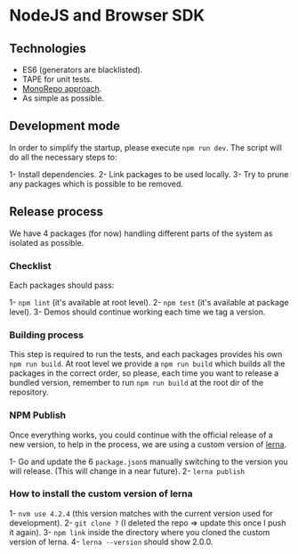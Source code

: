 # NodeJS and Browser SDK

## Technologies

- ES6 (generators are blacklisted).
- TAPE for unit tests.
- [MonoRepo approach](https://github.com/babel/babel/blob/development/doc/design/monorepo.md).
- As simple as possible.

## Development mode

In order to simplify the startup, please execute `npm run dev`. The script will
do all the necessary steps to:

1- Install dependencies.
2- Link packages to be used locally.
3- Try to prune any packages which is possible to be removed.

## Release process

We have 4 packages (for now) handling different parts of the system as isolated
as possible.

### Checklist

Each packages should pass:

1- `npm lint` (it's available at root level).
2- `npm test` (it's available at package level).
3- Demos should continue working each time we tag a version.

### Building process

This step is required to run the tests, and each packages provides his own
`npm run build`. At root level we provide a `npm run build` which builds all
the packages in the correct order, so please, each time you want to release
a bundled version, remember to run `npm run build` at the root dir of the
repository.

### NPM Publish

Once everything works, you could continue with the official release of a new
version, to help in the process, we are using a custom version of [lerna](https://github.com/kittens/lerna).

1- Go and update the 6 `package.json`s manually switching to the version you
will release. (This will change in a near future).
2- `lerna publish`

### How to install the custom version of lerna

1- `nvm use 4.2.4` (this version matches with the current version used for development).
2- `git clone ?` (I deleted the repo => update this once I push it again).
3- `npm link` inside the directory where you cloned the custom version of lerna.
4- `lerna --version` should show 2.0.0.
